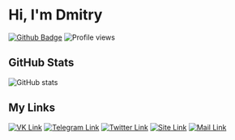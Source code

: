 # Hi, I'm Dmitry

 [![Github Badge](https://img.shields.io/badge/-scerka-grey?style=flat&logo=github&logoColor=white&link=https://github.com/scerka)](https://www.github.com/scerka) ![Profile views](https://komarev.com/ghpvc/?username=scerka)

## GitHub Stats
![GitHub stats](https://github-readme-stats.vercel.app/api?username=scerka&show_icons=true&include_all_commits=true)

## My Links
[![VK Link](https://img.shields.io/badge/-scerka-4a76a8?style=flat&logo=vk&logoColor=white&link=https://vk.com/scerka)](https://vk.com/scerka)
[![Telegram Link](https://img.shields.io/badge/-scerka-26A5E4?style=flat&logo=telegram&logoColor=white&link=https://t.me/scerka)](https://t.me/scerka)
[![Twitter Link](https://img.shields.io/badge/-scerka73-00acee?style=flat&logo=twitter&logoColor=white&link=https://twitter.com/scerka73)](https://twitter.com/scerka73)
[![Site Link](https://img.shields.io/badge/-scerka.com-4bc51d?style=flat&logo=curl&logoColor=white&link=https://scerka.com)](https://scerka.com)
[![Mail Link](https://img.shields.io/badge/-pm@scerka.com-ea4335?style=flat&logo=gmail&logoColor=white&link=mailto:pm@scerka.com)](mailto:pm@scerka.com)
